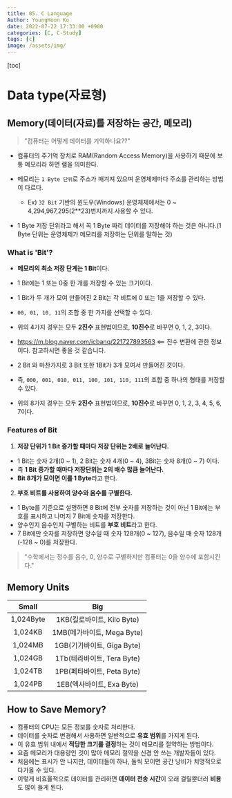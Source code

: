 ```yaml
---
title: 05. C Language
Author: YoungHoon Ko
date: 2022-07-22 17:33:00 +0900
categories: [C, C-Study]
tags: [c]
image: /assets/img/
---
```


[toc]

# Data type(자료형)

## Memory(데이터(자료)를 저장하는 공간, 메모리)

> "컴퓨터는 어떻게 데이터를 기억하나요??"

- 컴퓨터의 주기억 장치로 RAM(Random Access Memory)을 사용하기 때문에 보통 메모리라 하면 램을 의미한다.
- 메모리는 `1 Byte 단위`로 주소가 매겨져 있으며 운영체제마다 주소를 관리하는 방법이 다르다.
  - Ex) `32 Bit`  기반의 윈도우(Windows) 운영체제에서는 0  ~ 4,294,967,295(2**23)번지까지 사용할 수 있다.

- 1 Byte 저장 단위라고 해서 꼭 1 Byte 짜리 데이터를 저장해야 하는 것은 아니다.(1 Byte 단위는 운영체제가 메모리를 저장하는 단위를 말하는 것)

### What is 'Bit'?

- **메모리의 최소 저장 단계는 1 Bit**이다.
- 1 Bit에는 1 또는 0중 한 개를 저장할 수 있는 크기이다.
- 1 Bit가 두 개가 모여 만들어진 2 Bit는 각 비트에 0 또는 1을 저장할 수 있다.
- `00, 01, 10, 11`의 조합 중 한 가지를 선택할 수 있다.
- 위의 4가지 경우는 모두 **2진수** 표현법이므로, **10진수**로 바꾸면 0, 1, 2, 3이다.

- <https://m.blog.naver.com/icbanq/221727893563> <== 진수 변환에 관한 정보이다. 참고하시면 좋을 것 같습니다.
- 2 Bit 와 마찬가지로 3 Bit 또한 1Bit가 3개 모여서 만들어진 것이다.
- 즉, `000, 001, 010, 011, 100, 101, 110, 111`의 조합 중 하나의 형태를 저장할 수 있다.
- 위의 8가지 경우는 모두 **2진수** 표현법이므로, **10진수**로 바꾸면 0, 1, 2, 3, 4, 5, 6, 7이다.

### Features of Bit

1. **저장 단위가 1 Bit 증가할 때마다 저장 단위는 2배로 늘어난다.**

- 1 Bit는 숫자 2개(0 ~ 1), 2 Bit는 숫자 4개(0 ~ 4), 3Bit는 숫자 8개(0 ~ 7) 이다.
- 즉 **1 Bit 증가할 때마다 저장단위는 2의 배수 많큼 늘어난다.**
- **Bit 8개가 모이면 이를 1 Byte**라고 한다.

2. **부호 비트를 사용하여 양수와 음수를 구별한다.**

- 1 Byte를 기준으로 설명하면 8 Bit에 전부 숫자를 저장하는 것이 아닌 1 Bit에는 부호를 표시하고 나머지 7 Bit에 숫자를 저장한다.
- 양수인지 음수인지 구별하는 비트를 **부호 비트**라고 한다.
- 7 Bit에만 숫자를 저장하면 양수일 때 숫자 128개(0 ~ 127), 음수일 때 숫자 128개(-128 ~ 0)를 저장한다.

> "수학에서는 정수를 음수, 0, 양수로 구별하지만 컴퓨터는 0을 양수에 포함시킨다."

## Memory Units

|   Small   |            Big             |
| :-------: | :------------------------: |
| 1,024Byte | 1KB(킬로바이트, Kilo Byte) |
|  1,024KB  | 1MB(메가바이트, Mega Byte) |
|  1,024MB  | 1GB(기가바이트, Giga Byte) |
|  1,024GB  | 1Tb(테라바이트, Tera Byte) |
|  1,024TB  | 1PB(페타바이트, Peta Byte) |
|  1,024PB  | 1EB(엑사바이트, Exa Byte)  |

## How to Save Memory?

- 컴퓨터의 CPU는 모든 정보를 숫자로 처리한다.
- 데이터를 숫자로 변경해서 사용하면 일반적으로 **유효 범위**를 가지게 된다.
- 이 유효 범위 내에서 **적당한 크기를 결정**하는 것이 메모리를 절약하는 방법이다.
- 요즘 메모리가 대용량인 것이 많아 메모리 절약을 신경 안 쓰는 개발자들이 있다.
- 처음에는 표시가 안 나지만, 데이터들이 하나, 둘씩 모이면 공간 낭비가 치명적으로 다가올 수 있다.
- 이렇게 비효율적으로 데이터를 관리하면 **데이터 전송 시간**이 오래 걸릴뿐더러 **비용**도 많이 들게 된다.